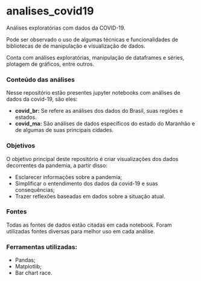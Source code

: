 # analises_covid19

Análises exploratórias com dados da COVID-19.

Pode ser observado o uso de algumas técnicas e funcionalidades de bibliotecas de de manipulação e visualização de dados.

Conta com análises exploratórias, manipulação de dataframes e séries, plotagem de gráficos, entre outros.

### Conteúdo das análises

Nesse repositório estão presentes jupyter notebooks com análises de dados da covid-19, são eles:

- **covid_br:**
Se refere as análises dos dados do Brasil, suas regiões e estados.
- **covid_ma:**
São análises de dados específicos do estado do Maranhão e de algumas de suas principais cidades. 

### Objetivos
O objetivo principal deste repositório é criar visualizações dos dados decorrentes da pandemia, a partir disso:
- Esclarecer informações sobre a pandemia;
- Simplificar o entendimento dos dados da covid-19 e suas consequências;
- Trazer reflexões baseadas em dados sobre a situação atual.
 
### Fontes
Todas as fontes de dados estão citadas em cada notebook. Foram utilizadas fontes diversas para melhor uso em cada análise.

### Ferramentas utilizadas:

- Pandas;
- Matplotlib;
- Bar chart race.
